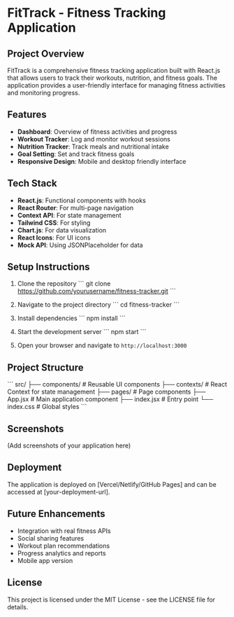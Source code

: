 # FitTrack - Fitness Tracking Application

## Project Overview
FitTrack is a comprehensive fitness tracking application built with React.js that allows users to track their workouts, nutrition, and fitness goals. The application provides a user-friendly interface for managing fitness activities and monitoring progress.

## Features
- **Dashboard**: Overview of fitness activities and progress
- **Workout Tracker**: Log and monitor workout sessions
- **Nutrition Tracker**: Track meals and nutritional intake
- **Goal Setting**: Set and track fitness goals
- **Responsive Design**: Mobile and desktop friendly interface

## Tech Stack
- **React.js**: Functional components with hooks
- **React Router**: For multi-page navigation
- **Context API**: For state management
- **Tailwind CSS**: For styling
- **Chart.js**: For data visualization
- **React Icons**: For UI icons
- **Mock API**: Using JSONPlaceholder for data

## Setup Instructions
1. Clone the repository
\`\`\`
git clone https://github.com/yourusername/fitness-tracker.git
\`\`\`

2. Navigate to the project directory
\`\`\`
cd fitness-tracker
\`\`\`

3. Install dependencies
\`\`\`
npm install
\`\`\`

4. Start the development server
\`\`\`
npm start
\`\`\`

5. Open your browser and navigate to `http://localhost:3000`

## Project Structure
\`\`\`
src/
├── components/       # Reusable UI components
├── contexts/         # React Context for state management
├── pages/            # Page components
├── App.jsx           # Main application component
├── index.jsx         # Entry point
└── index.css         # Global styles
\`\`\`

## Screenshots
(Add screenshots of your application here)

## Deployment
The application is deployed on [Vercel/Netlify/GitHub Pages] and can be accessed at [your-deployment-url].

## Future Enhancements
- Integration with real fitness APIs
- Social sharing features
- Workout plan recommendations
- Progress analytics and reports
- Mobile app version

## License
This project is licensed under the MIT License - see the LICENSE file for details.

